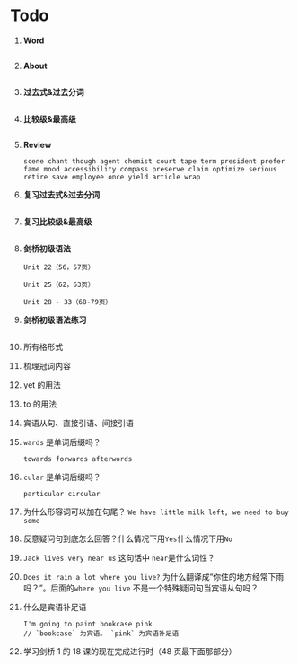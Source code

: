 # Todo

1. **Word**

   ```

   ```

2. **About**

   ```

   ```

3. **过去式&过去分词**

   ```

   ```

4. **比较级&最高级**

   ```

   ```

5. **Review**

   ```
   scene chant though agent chemist court tape term president prefer fame mood accessibility compass preserve claim optimize serious retire save employee once yield article wrap
   ```

6. **复习过去式&过去分词**

   ```

   ```

7. **复习比较级&最高级**

   ```

   ```

8. **剑桥初级语法**

   ```
   Unit 22（56，57页）

   Unit 25（62，63页）

   Unit 28 - 33（68-79页）
   ```

9. **剑桥初级语法练习**

   ```

   ```

10. 所有格形式

11. 梳理冠词内容

12. yet 的用法

13. to 的用法

14. 宾语从句、直接引语、间接引语

15. `wards` 是单词后缀吗？

    ```
    towards forwards afterwords
    ```

16. `cular` 是单词后缀吗？

    ```
    particular circular
    ```

17. 为什么形容词可以加在句尾？ `We have little milk left, we need to buy some`

18. 反意疑问句到底怎么回答？什么情况下用`Yes`什么情况下用`No`

19. `Jack lives very near us` 这句话中 `near`是什么词性？

20. `Does it rain a lot where you live?` 为什么翻译成“你住的地方经常下雨吗？”。后面的`where you live` 不是一个特殊疑问句当宾语从句吗？

21. 什么是宾语补足语

    ```
    I'm going to paint bookcase pink
    // `bookcase` 为宾语。 `pink` 为宾语补足语
    ```

22. 学习剑桥 1 的 18 课的现在完成进行时（48 页最下面那部分）
